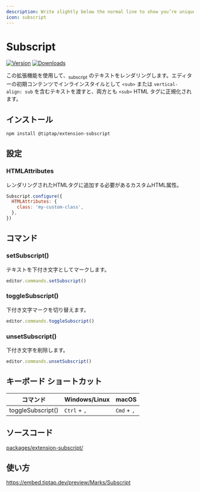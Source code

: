```yaml
---
description: Write slightly below the normal line to show you’re unique.
icon: subscript
---
```


# Subscript

[![Version](https://img.shields.io/npm/v/@tiptap/extension-subscript.svg?label=version)](https://www.npmjs.com/package/@tiptap/extension-subscript)
[![Downloads](https://img.shields.io/npm/dm/@tiptap/extension-subscript.svg)](https://npmcharts.com/compare/@tiptap/extension-subscript?minimal=true)

<!-- Use this extension to render text in <sub>subscript</sub>. If you pass `<sub>` or text with `vertical-align: sub` as inline style in the editor’s initial content, both will be normalized to a `<sub>` HTML tag. -->

この拡張機能を使用して、<sub>subscript</sub> のテキストをレンダリングします。エディターの初期コンテンツでインラインスタイルとして `<sub>` または `vertical-align: sub` を含むテキストを渡すと、両方とも `<sub>` HTML タグに正規化されます。

## インストール

```bash
npm install @tiptap/extension-subscript
```

## 設定

### HTMLAttributes

<!-- Custom HTML attributes that should be added to the rendered HTML tag. -->

レンダリングされたHTMLタグに追加する必要があるカスタムHTML属性。

```js
Subscript.configure({
  HTMLAttributes: {
    class: 'my-custom-class',
  },
})
```

## コマンド

### setSubscript()

<!-- Mark text as subscript. -->

テキストを下付き文字としてマークします。

```js
editor.commands.setSubscript()
```

### toggleSubscript()

<!-- Toggle subscript mark. -->

下付き文字マークを切り替えます。

```js
editor.commands.toggleSubscript()
```

### unsetSubscript()

<!-- Remove subscript mark. -->

下付き文字を削除します。

```js
editor.commands.unsetSubscript()
```

## キーボード ショートカット

| コマンド           | Windows/Linux      | macOS          |
| ----------------- | ------------------ | -------------- |
| toggleSubscript() | `Ctrl` + `,` | `Cmd` + `,` |

## ソースコード

[packages/extension-subscript/](https://github.com/ueberdosis/tiptap/blob/main/packages/extension-subscript/)

## 使い方

https://embed.tiptap.dev/preview/Marks/Subscript
